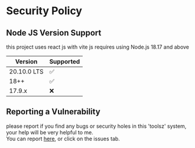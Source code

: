 # Security Policy

## Node JS Version Support

this project uses react js with vite js requires using Node.js 18.17 and above

| Version | Supported          |
| ------- | ------------------ |
| 20.10.0 LTS   | :white_check_mark: |
| 18++   | :white_check_mark: |
| 17.9.x   | :x:                |


## Reporting a Vulnerability

please report if you find any bugs or security holes in this 'toolsz' system, 
your help will be very helpful to me.<br>
You can report [here](https://github.com/fajriyan/al-quran/issues/new), or click on the issues tab.
